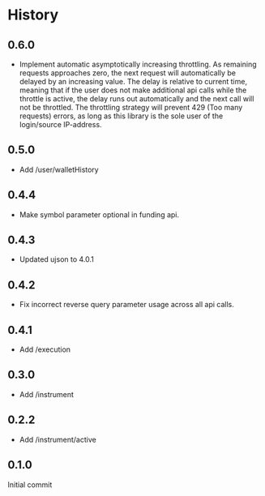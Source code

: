 # History

## 0.6.0

* Implement automatic asymptotically increasing throttling. As remaining requests approaches zero, the next request will automatically be delayed by an increasing value. The delay is relative to current time, meaning that if the user does not make additional api calls while the throttle is active, the delay runs out automatically and the next call will not be throttled. The throttling strategy will prevent 429 (Too many requests) errors, as long as this library is the sole user of the login/source IP-address.

## 0.5.0

* Add /user/walletHistory

## 0.4.4

* Make symbol parameter optional in funding api.

## 0.4.3

* Updated ujson to 4.0.1

## 0.4.2

* Fix incorrect reverse query parameter usage across all api calls.

## 0.4.1

* Add /execution

## 0.3.0

* Add /instrument

## 0.2.2

* Add /instrument/active

## 0.1.0

Initial commit